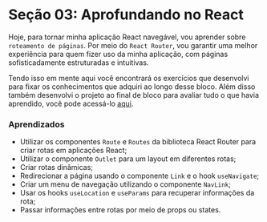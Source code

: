# Seção 03: Aprofundando no React

Hoje, para tornar minha aplicação React navegável, vou aprender sobre `roteamento de páginas`. Por meio do `React Router`, vou garantir uma melhor experiência para quem fizer uso da minha aplicação, com páginas sofisticadamente estruturadas e intuitivas.

Tendo isso em mente aqui você encontrará os exercícios que desenvolvi para fixar os conhecimentos que adquiri ao longo desse bloco. Além disso também desenvolvi o projeto ao final de bloco para avaliar tudo o que havia aprendido, você pode acessá-lo [aqui](https://github.com/righigor/trybe-exercicios/tree/main/02-Front-End/Secao03-Aprofundando-no-React/Dia04-Projeto-Trybetunes).

### Aprendizados

- Utilizar os componentes `Route` e `Routes` da biblioteca React Router para criar rotas em aplicações React;
- Utilizar o componente `Outlet` para um layout em diferentes rotas;
- Criar rotas dinâmicas;
- Redirecionar a página usando o componente `Link` e o hook `useNavigate`;
- Criar um menu de navegação utilizando o componente `NavLink`;
- Usar os hooks `useLocation` e `useParams` para recuperar informações da rota;
- Passar informações entre rotas por meio de props ou states.